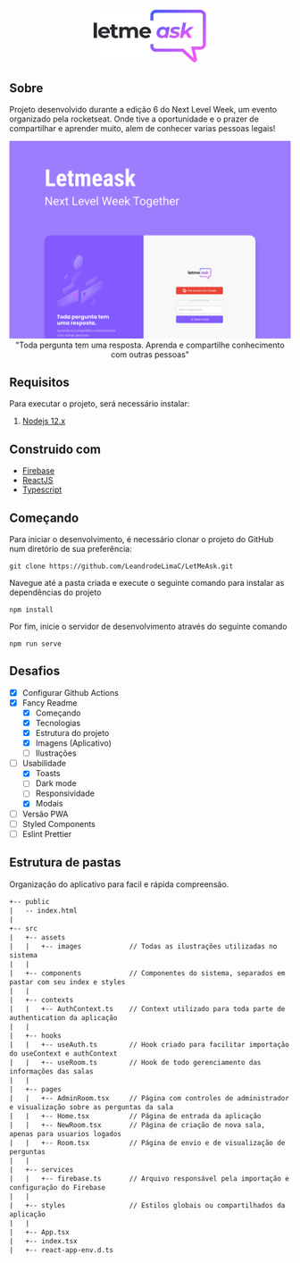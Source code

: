 <div align="center">
    <img alt="Let Me Ask Logo" src="https://github.com/LeandrodeLimaC/LetMeAsk/blob/main/src/assets/images/logo.svg" width="40%" />
</div>

## Sobre

Projeto desenvolvido durante a edição 6 do Next Level Week, um evento organizado pela rocketseat.
Onde tive a oportunidade e o prazer de compartilhar e aprender muito, alem de conhecer varias pessoas legais!


<img alt="Let Me Ask Aplicativo Desktop" src="https://github.com/LeandrodeLimaC/LetMeAsk/blob/main/public/Capa.png"/>


<div align="center">
    "Toda pergunta tem uma resposta. Aprenda e compartilhe conhecimento com outras pessoas"
</div>


## Requisitos

Para executar o projeto, será necessário instalar:

1. [Nodejs 12.x](https://nodejs.org/en/)

## Construido com

- [Firebase](https://firebase.google.com/)
- [ReactJS](https://reactjs.org/)
- [Typescript](https://www.typescriptlang.org/) 

## Começando

Para iniciar o desenvolvimento, é necessário clonar o projeto do GitHub num diretório de sua preferência:

```shell
git clone https://github.com/LeandrodeLimaC/LetMeAsk.git
```

Navegue até a pasta criada e execute o seguinte comando para instalar as dependências do projeto
```
npm install
```

Por fim, inicie o servidor de desenvolvimento através do seguinte comando
```
npm run serve
```

## Desafios

- [x] Configurar Github Actions
- [x] Fancy Readme
    - [x] Começando
    - [x] Tecnologias
    - [x] Estrutura do projeto
    - [x] Imagens (Aplicativo)
    - [ ] Ilustrações 
- [ ] Usabilidade
    - [x] Toasts
    - [ ] Dark mode
    - [ ] Responsividade
    - [x] Modais
- [ ] Versão PWA
- [ ] Styled Components
- [ ] Eslint Prettier

## Estrutura de pastas

Organização do aplicativo para facil e rápida compreensão.

```
+-- public         
|   -- index.html               
|
+-- src
|   +-- assets
|   |   +-- images            // Todas as ilustrações utilizadas no sistema             
|   |
|   +-- components            // Componentes do sistema, separados em pastar com seu index e styles
|   |
|   +-- contexts
|   |   +-- AuthContext.ts    // Context utilizado para toda parte de authentication da aplicação
|   |
|   +-- hooks                 
|   |   +-- useAuth.ts        // Hook criado para facilitar importação do useContext e authContext
|   |   +-- useRoom.ts        // Hook de todo gerenciamento das informações das salas
|   |
|   +-- pages   
|   |   +-- AdminRoom.tsx     // Página com controles de administrador e visualização sobre as perguntas da sala
|   |   +-- Home.tsx          // Página de entrada da aplicação
|   |   +-- NewRoom.tsx       // Página de criação de nova sala, apenas para usuarios logados
|   |   +-- Room.tsx          // Página de envio e de visualização de perguntas
|   |
|   +-- services              
|   |   +-- firebase.ts       // Arquivo responsável pela importação e configuração do Firebase
|   |
|   +-- styles                // Estilos globais ou compartilhados da aplicação      
|   |
|   +-- App.tsx
|   +-- index.tsx 
|   +-- react-app-env.d.ts
```
